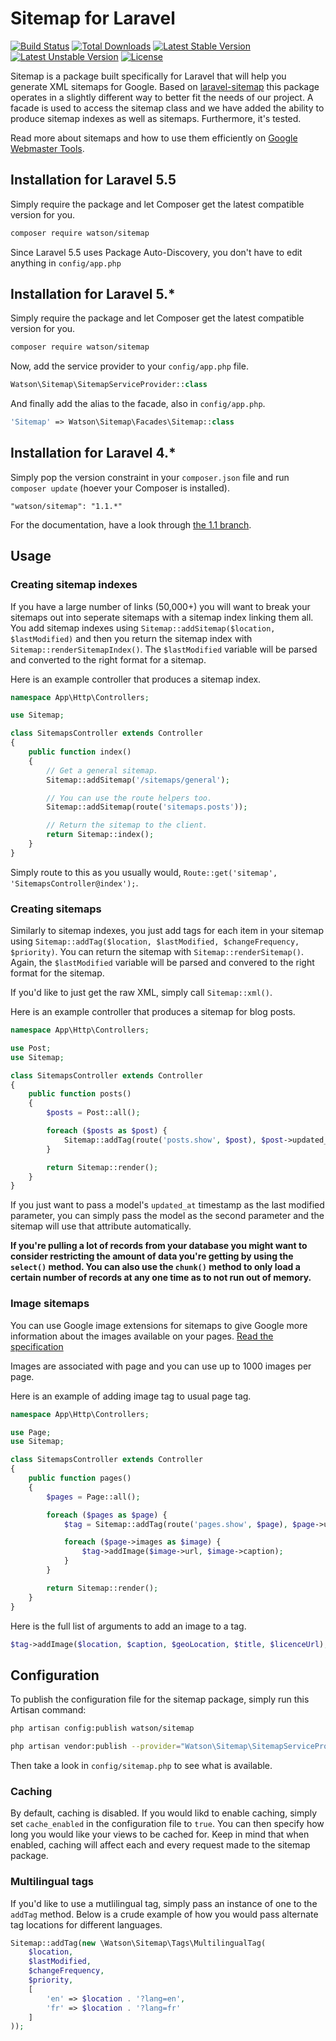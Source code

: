 Sitemap for Laravel
===================

[![Build Status](https://travis-ci.org/dwightwatson/sitemap.png?branch=master)](https://travis-ci.org/dwightwatson/sitemap)
[![Total Downloads](https://poser.pugx.org/watson/sitemap/downloads.svg)](https://packagist.org/packages/watson/sitemap)
[![Latest Stable Version](https://poser.pugx.org/watson/sitemap/v/stable.svg)](https://packagist.org/packages/watson/sitemap)
[![Latest Unstable Version](https://poser.pugx.org/watson/sitemap/v/unstable.svg)](https://packagist.org/packages/watson/sitemap)
[![License](https://poser.pugx.org/watson/sitemap/license.svg)](https://packagist.org/packages/watson/sitemap)


Sitemap is a package built specifically for Laravel that will help you generate XML sitemaps for Google. Based on [laravel-sitemap](https://github.com/RoumenDamianoff/laravel-sitemap) this package operates in a slightly different way to better fit the needs of our project. A facade is used to access the sitemap class and we have added the ability to produce sitemap indexes as well as sitemaps. Furthermore, it's tested.

Read more about sitemaps and how to use them efficiently on [Google Webmaster Tools](https://support.google.com/webmasters/answer/156184?hl=en).

## Installation for Laravel 5.5

Simply require the package and let Composer get the latest compatible version for you.

```sh
composer require watson/sitemap
```

Since Laravel 5.5 uses Package Auto-Discovery, you don't have to edit anything in `config/app.php`

## Installation for Laravel 5.*

Simply require the package and let Composer get the latest compatible version for you.

```sh
composer require watson/sitemap
```

Now, add the service provider to your `config/app.php` file.

```php
Watson\Sitemap\SitemapServiceProvider::class
```

And finally add the alias to the facade, also in `config/app.php`.

```php
'Sitemap' => Watson\Sitemap\Facades\Sitemap::class
```

## Installation for Laravel 4.*

Simply pop the version constraint in your `composer.json` file and run `composer update` (hoever your Composer is installed).

```
"watson/sitemap": "1.1.*"
```

For the documentation, have a look through [the 1.1 branch](https://github.com/dwightwatson/sitemap/tree/1.1).

## Usage

### Creating sitemap indexes
If you have a large number of links (50,000+) you will want to break your sitemaps out into seperate sitemaps with a sitemap index linking them all. You add sitemap indexes using `Sitemap::addSitemap($location, $lastModified)` and then you return the sitemap index with `Sitemap::renderSitemapIndex()`. The `$lastModified` variable will be parsed and converted to the right format for a sitemap.

Here is an example controller that produces a sitemap index.

```php
namespace App\Http\Controllers;

use Sitemap;

class SitemapsController extends Controller
{
    public function index()
    {
        // Get a general sitemap.
        Sitemap::addSitemap('/sitemaps/general');

        // You can use the route helpers too.
        Sitemap::addSitemap(route('sitemaps.posts'));

        // Return the sitemap to the client.
        return Sitemap::index();
    }
}
```

Simply route to this as you usually would, `Route::get('sitemap', 'SitemapsController@index');`.

### Creating sitemaps
Similarly to sitemap indexes, you just add tags for each item in your sitemap using `Sitemap::addTag($location, $lastModified, $changeFrequency, $priority)`. You can return the sitemap with `Sitemap::renderSitemap()`. Again, the `$lastModified` variable will be parsed and convered to the right format for the sitemap.

If you'd like to just get the raw XML, simply call `Sitemap::xml()`.

Here is an example controller that produces a sitemap for blog posts.

```php
namespace App\Http\Controllers;

use Post;
use Sitemap;

class SitemapsController extends Controller
{
    public function posts()
    {
        $posts = Post::all();

        foreach ($posts as $post) {
            Sitemap::addTag(route('posts.show', $post), $post->updated_at, 'daily', '0.8');
        }

        return Sitemap::render();
    }
}
```

If you just want to pass a model's `updated_at` timestamp as the last modified parameter, you can simply pass the model as the second parameter and the sitemap will use that attribute automatically.

**If you're pulling a lot of records from your database you might want to consider restricting the amount of data you're getting by using the `select()` method. You can also use the `chunk()` method to only load a certain number of records at any one time as to not run out of memory.**

### Image sitemaps
You can use Google image extensions for sitemaps to give Google more information about the images available on your pages. [Read the specification](https://support.google.com/webmasters/answer/178636?hl=en)

Images are associated with page and you can use up to 1000 images per page.

Here is an example of adding image tag to usual page tag.

```php
namespace App\Http\Controllers;

use Page;
use Sitemap;

class SitemapsController extends Controller
{
    public function pages()
    {
        $pages = Page::all();

        foreach ($pages as $page) {
            $tag = Sitemap::addTag(route('pages.show', $page), $page->updated_at, 'daily', '0.8');

            foreach ($page->images as $image) {
                $tag->addImage($image->url, $image->caption);
            }
        }

        return Sitemap::render();
    }
}
```

Here is the full list of arguments to add an image to a tag.

```php
$tag->addImage($location, $caption, $geoLocation, $title, $licenceUrl);
```

## Configuration

To publish the configuration file for the sitemap package, simply run this Artisan command:

```sh
php artisan config:publish watson/sitemap

php artisan vendor:publish --provider="Watson\Sitemap\SitemapServiceProvider"
```

Then take a look in `config/sitemap.php` to see what is available.

### Caching

By default, caching is disabled. If you would likd to enable caching, simply set `cache_enabled` in the configuration file to `true`. You can then specify how long you would like your views to be cached for. Keep in mind that when enabled, caching will affect each and every request made to the sitemap package.

### Multilingual tags

If you'd like to use a mutlilingual tag, simply pass an instance of one to the `addTag` method. Below is a crude example of how you would pass alternate tag locations for different languages.

```php
Sitemap::addTag(new \Watson\Sitemap\Tags\MultilingualTag(
    $location,
    $lastModified,
    $changeFrequency,
    $priority,
    [
        'en' => $location . '?lang=en',
        'fr' => $location . '?lang=fr'
    ]
));
```
